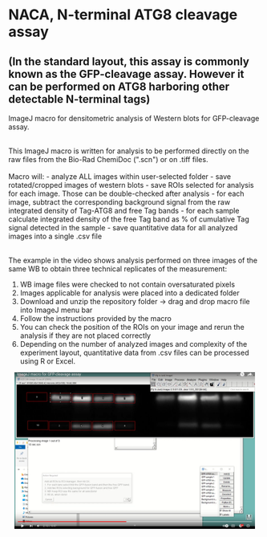 # NACA, N-terminal ATG8 cleavage assay 
## (In the standard layout, this assay is commonly known as the GFP-cleavage assay. However it can be performed on ATG8 harboring other detectable N-terminal tags)


ImageJ macro for densitometric analysis of Western blots for GFP-cleavage assay. 
<br>
 
</br>
This ImageJ macro is written for analysis to be performed directly on the raw files from the Bio-Rad ChemiDoc (".scn") or on .tiff files.
<br>
 
</br>
Macro will:
- analyze ALL images within user-selected folder
- save rotated/cropped images of western blots
- save ROIs selected for analysis for each image. Those can be double-checked after analysis
- for each image, subtract the corresponding background signal from the raw integrated density of Tag-ATG8 and free Tag bands
- for each sample calculate integrated density of the free Tag band as % of cumulative Tag signal detected in the sample
- save quantitative data for all analyzed images into a single .csv file
<br>
 
</br>

The example in the video shows analysis performed on three images of the same WB to obtain three technical replicates of the measurement:
1. WB image files were checked to not contain oversaturated pixels
2. Images applicable for analysis were placed into a dedicated folder
3. Download and unzip the repository folder -> drag and drop macro file into ImageJ menu bar
4. Follow the instructions provided by the macro
5. You can check the position of the ROIs on your image and rerun the analysis if they are not placed correctly
6. Depending on the number of analyzed images and complexity of the experiment layout, quantitative data from .csv files can be processed using R or Excel.

<p align="center"> <a href="https://youtu.be/zbv4CxE57vA"><img src="https://github.com/AlyonaMinina/GFP-cleavage-assay/blob/main/Images/GFP-cleavage%20assay%20preview.PNG" width = 480> </img></a></p>



